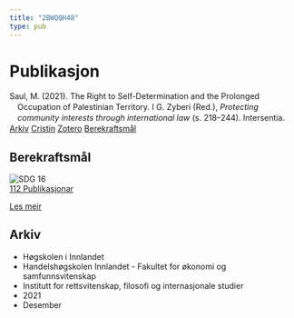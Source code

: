 ```yaml
---
title: "2BWQQH48"
type: pub
---
```

<h1>Publikasjon</h1>
<article id="csl-bib-container-2BWQQH48" class="csl-bib-container">
  <div class="csl-bib-body" style="line-height: 1.35; padding-left: 1em; text-indent:-1em;">
  <div class="csl-entry">Saul, M. (2021). The Right to Self-Determination and the Prolonged Occupation of Palestinian Territory. I G. Zyberi (Red.), <i>Protecting community interests through international law</i> (s. 218&#x2013;244). Intersentia.</div>
</div>
  <div class="csl-bib-buttons">
    <a href="#taxonomy-article-2BWQQH48" class="csl-bib-button">Arkiv</a>
    <a href alt="Cristin URL" class="csl-bib-button">Cristin</a>
    <a href alt="Zotero URL" class="csl-bib-button">Zotero</a>
    <a href="#sdg-article-2BWQQH48" class="csl-bib-button">Berekraftsmål</a>
  </div>
  <div id="csl-bib-meta-container-2BWQQH48"></div>
</article>
<div id="csl-bib-meta-2BWQQH48" class="csl-bib-meta">
  <article id="sdg-article-2BWQQH48" class="sdg-article">
    <h1>Berekraftsmål</h1>
    <div class="sdg-container"><div id="sdg16" class="sdg">
<img src="{{< params subfolder >}}images/sdg/sdg16_no.png" class="image" alt="SDG 16">
<div class="sdg-overlay">
<a href="{{< params subfolder >}}no/archive/?sdg=16#archive" class="sdg-publication-count"><span>112</span> Publikasjonar</a>
<p><a href="https://www.fn.no/om-fn/fns-baerekraftsmaal/fred-rettferdighet-og-velfungerende-institusjoner?lang=nno-NO" class="sdg-read-more">Les meir</a></p>
</div>
</div></div>
  </article>
  <article id="taxonomy-article-2BWQQH48" class="taxonomy-article">
    <h1>Arkiv</h1>
    <ul>
      <li>Høgskolen i Innlandet</li>
      <li>Handelshøgskolen Innlandet - Fakultet for økonomi og samfunnsvitenskap</li>
      <li>Institutt for rettsvitenskap, filosofi og internasjonale studier</li>
      <li>2021</li>
      <li>Desember</li>
    </ul>
  </article>
</div>
